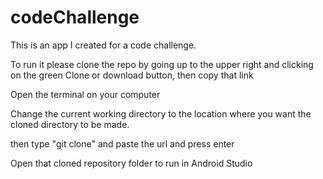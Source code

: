 # codeChallenge
This is an app I created for a code challenge.

To run it please clone the repo by going up to the upper right and clicking on the green Clone or download button,
then copy that link

Open the terminal on your computer 

Change the current working directory to the location where you want the cloned directory to be made.

then type "git clone" and paste the url and press enter

Open that cloned repository folder to run in Android Studio
